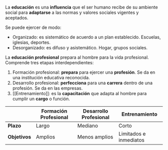 La **educación** es una **influencia** que el ser humano recibe de su ambiente social para **adaptarse** a las normas y valores sociales vigentes y aceptados.

Se puede ejercer de modo:

- Organizado: es sistemático de acuerdo a un plan establecido. Escuelas, iglesias, deportes.
- Desorganizado: es difuso y asistemático. Hogar, grupos sociales.

La **educación profesional** prepara al hombre para la vida profesional. Comprende tres etapas interdependientes:

1. Formación profesional: **prepara** para ejercer una **profesión**. Se da en una institución educativa reconocida.
2. Desarrollo profesional: **perfecciona** para una **carrera** dentro de una profesión. Se da en las empresas.
3. [[Entrenamiento]]: es la **capacitación** que adapta al hombre para cumplir un **cargo** o función.

|               | Formación Profesional | Desarrollo Profesional | Entrenamiento          |
| ------------- | --------------------- | ---------------------- | ---------------------- |
| **Plazo**     | Largo                 | Mediano                | Corto                  |
| **Objetivos** | Amplios               | Menos amplios          | Limitados e inmediatos |
